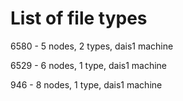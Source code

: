 # List of file types
6580 - 5 nodes, 2 types, dais1 machine

6529 - 6 nodes, 1 type, dais1 machine

946 - 8 nodes, 1 type, dais1 machine
